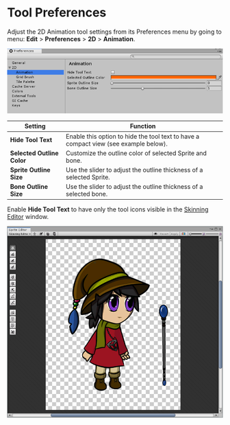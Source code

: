 # Tool Preferences

Adjust the 2D Animation tool settings from its Preferences menu by going to menu: __Edit__ > __Preferences__ > __2D__ > __Animation__.

![Tool Preferences](images/2DAnimationV2_ToolPreferences.png)

| Setting                    | Function                                                     |
| -------------------------- | ------------------------------------------------------------ |
| __Hide Tool Text__         | Enable this option to hide the tool text to have a compact view (see example below). |
| __Selected Outline Color__ | Customize the outline color of selected Sprite and bone.     |
| __Sprite Outline Size__    | Use the slider to adjust the outline thickness of a selected Sprite. |
| __Bone Outline Size__      | Use the slider to adjust the outline thickness of a selected  bone. |

Enable __Hide Tool Text__ to have only the tool icons visible in the [Skinning Editor](SkinningEditor.md) window.

![](images/2DAnimationV2_compacted.png)

